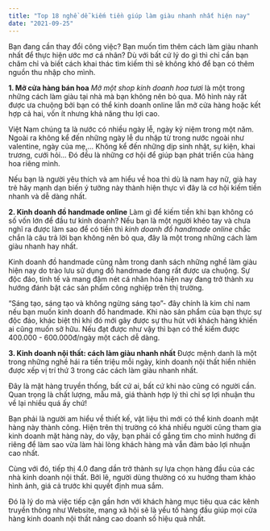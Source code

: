 ```yaml
---
title: "Top 18 nghề dễ kiếm tiền giúp làm giàu nhanh nhất hiện nay"
date: "2021-09-25"
---
```

Bạn đang cần thay đổi công việc? Bạn muốn tìm thêm cách làm giàu nhanh nhất để thực hiện ước mơ cá nhân? Dù với bất cứ lý do gì thì chỉ cần bạn chăm chỉ và biết cách khai thác tìm kiếm thì sẽ không khó để bạn có thêm nguồn thu nhập cho mình.

**1. Mở cửa hàng bán hoa**
*Mở một shop kinh doanh hoa tươi* là một trong những cách làm giàu tại nhà mà bạn không nên bỏ qua. Mô hình này rất được ưa chuộng bởi bạn có thể kinh doanh online lẫn mở cửa hàng hoặc kết hợp cả hai, vốn ít nhưng khả năng thu lợi cao.

Việt Nam chúng ta là nước có nhiều ngày lễ, ngày kỷ niệm trong một năm. Ngoài ra không kể đến những ngày lễ du nhập từ trong nước ngoài như valentine, ngày của mẹ,... Không kể đến những dịp sinh nhật, sự kiện, khai trương, cưới hỏi... Đó đều là những cơ hội để giúp bạn phát triển của hàng hoa riêng mình.

Nếu bạn là người yêu thích và am hiểu về hoa thì dù là nam hay nữ, già hay trẻ hãy mạnh dạn biến ý tưởng này thành hiện thực vì đây là cơ hội kiếm tiền nhanh và dễ dàng nhất.

**2. Kinh doanh đồ handmade online**
Làm gì để kiếm tiền khi bạn không có số vốn lớn để đầu tư kinh doanh? Nếu bạn là một người khéo tay và chưa nghĩ ra được làm sao để có tiền thì *kinh doanh đồ handmade online* chắc chắn là câu trả lời bạn không nên bỏ qua, đây là một trong những cách làm giàu nhanh hay nhất.

Kinh doanh đồ handmade cũng nằm trong danh sách những nghề làm giàu hiện nay do trào lưu sử dụng đồ handmade đang rất được ưa chuộng. Sự độc đáo, tinh tế và mang đậm nét cá nhân hóa hiện nay đang trở thành xu hướng đánh bật các sản phẩm công nghiệp trên thị trường.

“Sáng tạo, sáng tạo và không ngừng sáng tạo”- đây chính là kim chỉ nam nếu bạn muốn kinh doanh đồ handmade. Khi nào sản phẩm của bạn thực sự độc đáo, khác biệt thì khi đó mới gây được sự thu hút với khách hàng khiến ai cũng muốn sở hữu. Nếu đạt được như vậy thì bạn có thể kiếm được 400.000 - 600.000đ/ngày một cách dễ dàng.

**3. Kinh doanh nội thất: cách làm giàu nhanh nhất**
Được mệnh danh là một trong những nghề hái ra tiền triệu mỗi ngày, kinh doanh nội thất hiển nhiên được xếp vị trí thứ 3 trong các cách làm giàu nhanh nhất.

Đây là mặt hàng truyền thống, bất cứ ai, bất cứ khi nào cũng có người cần. Quan trọng là chất lượng, mẫu mã, giá thành hợp lý thì chỉ sợ lợi nhuận thu về lại nhiều quá ấy chứ!

Bạn phải là người am hiểu về thiết kế, vật liệu thì mới có thể kinh doanh mặt hàng này thành công. Hiện trên thị trường có khá nhiều người cũng tham gia kinh doanh mặt hàng này, do vậy, bạn phải cố gắng tìm cho mình hướng đi riêng để làm sao vừa làm hài lòng khách hàng mà vẫn đảm bảo lợi nhuận cao nhất.

Cùng với đó, tiếp thị 4.0 đang dần trở thành sự lựa chọn hàng đầu của các nhà kinh doanh nội thất. Bởi lẽ, người dùng thường có xu hướng tham khảo hình ảnh, giá cả trước khi quyết định mua sắm.

Đó là lý do mà việc tiếp cận gần hơn với khách hàng mục tiêu qua các kênh truyền thông như Website, mạng xã hội sẽ là yếu tố hàng đầu giúp mọi cửa hàng kinh doanh nội thất nâng cao doanh số hiệu quả nhất.